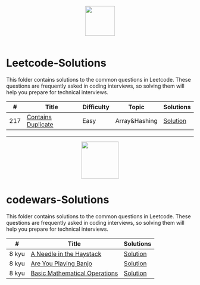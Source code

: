 <p align="center">
  <a  href="https://leetcode.com">
    <img height=80 src="https://assets.leetcode.com/static_assets/public/webpack_bundles/images/logo-dark.e99485d9b.svg">
  </a>
  <br>
  <br>
</p>

# Leetcode-Solutions
This folder contains solutions to the common questions in Leetcode. These questions are frequently asked in coding interviews, so solving them will help you prepare for technical interviews.


|  #  |      Title     |   Difficulty   | Topic  | Solutions   |                  
|-----|----------------|--------------- |--------|-------------|
|217|[Contains Duplicate](https://leetcode.com/problems/contains-duplicate/)|Easy|Array&Hashing|[Solution](../Solutions/217-contains-duplicate.py) |


------------------------------------------------------------------------------------------------------------

  <p align="center">
      <a href="https://www.codewars.com/">
          <img height=100 src="https://www.qualified.io/shared/images/codewars-black-large-24a9d355.png">
      </a>
  </p> 

# codewars-Solutions
This folder contains solutions to the common questions in Leetcode. These questions are frequently asked in coding interviews, so solving them will help you prepare for technical interviews.


|  #  |      Title     | Solutions   |                  
|-----|----------------|-------------|
|8 kyu|[A Needle in the Haystack](https://www.codewars.com/kata/56676e8fabd2d1ff3000000c/solutions/javascript)|[Solution](https://github.com/Azzi-Mo/JS-ProblemSolving/tree/main/Codewars/A%20Needle%20in%20the%20Haystack) |
|8 kyu|[Are You Playing Banjo](https://www.codewars.com/kata/53af2b8861023f1d88000832)|[Solution](https://github.com/Azzi-Mo/JS-ProblemSolving/blob/main/Codewars/Are%20You%20Playing%20Banjo/Are%20You%20Playing%20Banjo.js](https://github.com/Azzi-Mo/JS-ProblemSolving/blob/main/Codewars/A%20Needle%20in%20the%20Haystack/ANeedleintheHaystack.js)) |
|8 kyu|[Basic Mathematical Operations](https://www.codewars.com/kata/57356c55867b9b7a60000bd7)|[Solution](https://github.com/Azzi-Mo/JS-ProblemSolving/blob/main/Codewars/Basic%20Mathematical%20Operations/BasicMathematicalOperations.JS) |
